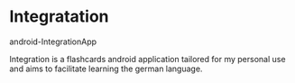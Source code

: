 # Integratation
android-IntegrationApp

Integration is a flashcards android application tailored for my personal use and aims to facilitate learning the german language.
